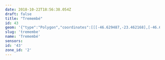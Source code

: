 ```yaml
---
date: 2018-10-22T18:56:38.054Z
draft: false
title: "Tremembé"
id: 43
geom: '{"type":"Polygon","coordinates":[[[-46.629487,-23.462168],[-46.629444,-23.462137],[-46.628574,-23.462652],[-46.627714,-23.463764],[-46.627536,-23.463842],[-46.626756,-23.46356],[-46.626327,-23.463194],[-46.625197,-23.46294],[-46.624706,-23.462759],[-46.623597,-23.463287],[-46.622533,-23.463622],[-46.622087,-23.463584],[-46.621412,-23.463669],[-46.620342,-23.463392],[-46.619436,-23.463469],[-46.617875,-23.464024],[-46.616665,-23.464608],[-46.616691,-23.463783],[-46.616457,-23.462855],[-46.616235,-23.462392],[-46.61503,-23.46273],[-46.614836,-23.462426],[-46.614777,-23.462446],[-46.614733,-23.462334],[-46.614476,-23.462186],[-46.614511,-23.462139],[-46.614374,-23.462083],[-46.614267,-23.461914],[-46.613528,-23.46209],[-46.613496,-23.462152],[-46.613433,-23.462062],[-46.613357,-23.462056],[-46.613137,-23.461747],[-46.612176,-23.462157],[-46.611191,-23.463666],[-46.610699,-23.46418],[-46.610385,-23.463892],[-46.610315,-23.46392],[-46.609676,-23.463679],[-46.605006,-23.462986],[-46.604639,-23.462802],[-46.604446,-23.46256],[-46.603406,-23.463102],[-46.603317,-23.46289],[-46.60284,-23.46351],[-46.60234,-23.463797],[-46.601855,-23.46383],[-46.601125,-23.463754],[-46.600655,-23.463873],[-46.600293,-23.464153],[-46.599852,-23.464856],[-46.599371,-23.465193],[-46.598241,-23.465329],[-46.595557,-23.46679],[-46.594923,-23.46575],[-46.593997,-23.465963],[-46.593759,-23.465945],[-46.593248,-23.465379],[-46.592774,-23.465015],[-46.59213,-23.464311],[-46.59162,-23.463906],[-46.590776,-23.463425],[-46.590418,-23.463415],[-46.589907,-23.463846],[-46.589452,-23.463965],[-46.588952,-23.46401],[-46.588431,-23.463871],[-46.588199,-23.46367],[-46.587315,-23.462363],[-46.586966,-23.461951],[-46.586717,-23.461409],[-46.584983,-23.458749],[-46.584476,-23.458336],[-46.583603,-23.45806],[-46.582694,-23.457565],[-46.582074,-23.457083],[-46.584455,-23.4566],[-46.585081,-23.456403],[-46.585697,-23.456371],[-46.58631,-23.456257],[-46.586373,-23.456224],[-46.58615,-23.455415],[-46.58583,-23.455466],[-46.585693,-23.455121],[-46.585207,-23.455293],[-46.585083,-23.45526],[-46.584765,-23.454736],[-46.583837,-23.453775],[-46.583608,-23.453359],[-46.582837,-23.45269],[-46.58239,-23.452436],[-46.582126,-23.451869],[-46.581552,-23.451286],[-46.580828,-23.450973],[-46.580603,-23.450774],[-46.580502,-23.450559],[-46.579955,-23.449872],[-46.579653,-23.449164],[-46.578841,-23.449029],[-46.577663,-23.449072],[-46.576711,-23.449198],[-46.575907,-23.449024],[-46.575446,-23.448803],[-46.575216,-23.448617],[-46.57496,-23.448309],[-46.574542,-23.447317],[-46.574541,-23.446379],[-46.574406,-23.445756],[-46.574125,-23.445155],[-46.574102,-23.444817],[-46.573947,-23.444467],[-46.573931,-23.443697],[-46.573636,-23.443157],[-46.573435,-23.44315],[-46.573242,-23.442753],[-46.57238,-23.441819],[-46.572371,-23.441707],[-46.572688,-23.441481],[-46.572379,-23.441104],[-46.572204,-23.440668],[-46.571866,-23.440327],[-46.571243,-23.439882],[-46.570698,-23.439346],[-46.570639,-23.439228],[-46.570633,-23.438782],[-46.570504,-23.438589],[-46.570092,-23.438406],[-46.569271,-23.438345],[-46.568574,-23.437601],[-46.568191,-23.437594],[-46.568477,-23.435637],[-46.569008,-23.433573],[-46.569997,-23.431035],[-46.571087,-23.42898],[-46.570925,-23.428894],[-46.570412,-23.428795],[-46.570225,-23.428826],[-46.570046,-23.428715],[-46.569111,-23.428704],[-46.568127,-23.4291],[-46.567704,-23.429444],[-46.567107,-23.430243],[-46.566968,-23.429263],[-46.566445,-23.428799],[-46.566033,-23.427865],[-46.565819,-23.427575],[-46.565634,-23.426912],[-46.565427,-23.426453],[-46.565194,-23.426147],[-46.565174,-23.425867],[-46.565444,-23.425357],[-46.565451,-23.4252],[-46.565128,-23.424973],[-46.564568,-23.424854],[-46.56458,-23.424624],[-46.564797,-23.424016],[-46.564834,-23.423619],[-46.564953,-23.423386],[-46.564921,-23.423304],[-46.564806,-23.423256],[-46.564184,-23.423398],[-46.563399,-23.423289],[-46.563153,-23.423296],[-46.563012,-23.423361],[-46.563008,-23.423148],[-46.563155,-23.422836],[-46.563798,-23.422245],[-46.56377,-23.422064],[-46.563644,-23.422017],[-46.563782,-23.421587],[-46.56371,-23.421361],[-46.563804,-23.421059],[-46.563751,-23.421035],[-46.563813,-23.420358],[-46.563593,-23.420076],[-46.563725,-23.419924],[-46.563774,-23.419748],[-46.563816,-23.419195],[-46.564272,-23.418569],[-46.56435,-23.418245],[-46.564474,-23.418157],[-46.564392,-23.417808],[-46.564604,-23.417537],[-46.564614,-23.417352],[-46.564577,-23.417307],[-46.564357,-23.417361],[-46.564224,-23.417196],[-46.564268,-23.417157],[-46.5642,-23.416903],[-46.563713,-23.416393],[-46.56355,-23.416419],[-46.563525,-23.416326],[-46.562963,-23.415838],[-46.561605,-23.414774],[-46.561995,-23.413996],[-46.562199,-23.413762],[-46.562218,-23.413593],[-46.562469,-23.413123],[-46.562946,-23.4128],[-46.562405,-23.412417],[-46.561935,-23.411991],[-46.561306,-23.41116],[-46.560262,-23.410604],[-46.559901,-23.410241],[-46.559598,-23.410249],[-46.55949,-23.410182],[-46.558396,-23.409943],[-46.558081,-23.409925],[-46.557553,-23.40964],[-46.55717,-23.409214],[-46.557035,-23.408121],[-46.55643,-23.407479],[-46.556245,-23.407182],[-46.556142,-23.406707],[-46.556162,-23.405687],[-46.556036,-23.405232],[-46.556333,-23.404091],[-46.556358,-23.403338],[-46.556536,-23.403009],[-46.556714,-23.402761],[-46.557426,-23.402172],[-46.558222,-23.401402],[-46.558735,-23.401234],[-46.559015,-23.400951],[-46.559352,-23.40082],[-46.559641,-23.400758],[-46.560038,-23.400769],[-46.560304,-23.40065],[-46.560378,-23.400459],[-46.560289,-23.400107],[-46.559961,-23.3996],[-46.559811,-23.399473],[-46.559156,-23.39915],[-46.558318,-23.398965],[-46.557185,-23.398254],[-46.556044,-23.39689],[-46.554452,-23.395385],[-46.553853,-23.394657],[-46.553494,-23.39413],[-46.552987,-23.392995],[-46.552698,-23.392691],[-46.550971,-23.391426],[-46.548854,-23.389585],[-46.548193,-23.38896],[-46.547608,-23.387954],[-46.547285,-23.387521],[-46.546446,-23.38698],[-46.546246,-23.386675],[-46.545972,-23.386449],[-46.545881,-23.386282],[-46.54586,-23.385621],[-46.545436,-23.385025],[-46.544714,-23.384414],[-46.54462,-23.383966],[-46.544858,-23.382914],[-46.544946,-23.382217],[-46.544928,-23.381937],[-46.544718,-23.381152],[-46.544694,-23.380306],[-46.544864,-23.379617],[-46.545165,-23.378932],[-46.545382,-23.377867],[-46.545282,-23.376131],[-46.54458,-23.375492],[-46.544221,-23.374953],[-46.542602,-23.374162],[-46.540603,-23.372452],[-46.539867,-23.371912],[-46.539043,-23.371053],[-46.538855,-23.370546],[-46.538749,-23.36994],[-46.537751,-23.369507],[-46.53742,-23.369278],[-46.537295,-23.368501],[-46.537571,-23.36789],[-46.537588,-23.367652],[-46.537485,-23.367194],[-46.537684,-23.366822],[-46.5377,-23.366584],[-46.537287,-23.365583],[-46.536744,-23.364643],[-46.536513,-23.364088],[-46.536217,-23.363587],[-46.536013,-23.363466],[-46.536557,-23.363429],[-46.538149,-23.36249],[-46.538733,-23.362291],[-46.539555,-23.361471],[-46.539759,-23.361054],[-46.540045,-23.360897],[-46.540648,-23.360869],[-46.540902,-23.360731],[-46.541377,-23.360287],[-46.541949,-23.359518],[-46.542392,-23.358564],[-46.542631,-23.358419],[-46.544374,-23.357732],[-46.544786,-23.357645],[-46.54518,-23.357692],[-46.54601,-23.358008],[-46.546472,-23.358065],[-46.546789,-23.358078],[-46.547595,-23.357959],[-46.547774,-23.357897],[-46.547933,-23.357752],[-46.548363,-23.357145],[-46.54904,-23.356707],[-46.549385,-23.356588],[-46.549823,-23.356672],[-46.550479,-23.357069],[-46.551241,-23.35726],[-46.551717,-23.35751],[-46.551947,-23.357723],[-46.552154,-23.358036],[-46.553476,-23.361189],[-46.553768,-23.361612],[-46.55436,-23.362087],[-46.554948,-23.362744],[-46.555149,-23.363041],[-46.555356,-23.363851],[-46.555557,-23.364197],[-46.556835,-23.364499],[-46.55716,-23.364673],[-46.557383,-23.364875],[-46.558089,-23.36588],[-46.55891,-23.366534],[-46.559725,-23.367665],[-46.560559,-23.368414],[-46.561655,-23.369011],[-46.562946,-23.369452],[-46.564058,-23.369948],[-46.564755,-23.370315],[-46.565558,-23.370973],[-46.566247,-23.37181],[-46.567272,-23.372686],[-46.568254,-23.373687],[-46.568594,-23.37422],[-46.568793,-23.374706],[-46.568875,-23.37528],[-46.568986,-23.375492],[-46.569739,-23.375888],[-46.570242,-23.375913],[-46.570845,-23.375829],[-46.571544,-23.375888],[-46.571829,-23.375824],[-46.57235,-23.375394],[-46.57388,-23.375083],[-46.574266,-23.374796],[-46.57481,-23.374144],[-46.576066,-23.37372],[-46.576456,-23.373677],[-46.578095,-23.373814],[-46.579313,-23.373628],[-46.579863,-23.373113],[-46.579895,-23.37304],[-46.579775,-23.372895],[-46.580277,-23.372166],[-46.580604,-23.372256],[-46.580744,-23.374545],[-46.580566,-23.375766],[-46.5806,-23.376112],[-46.58093,-23.3769],[-46.581077,-23.376951],[-46.581816,-23.376963],[-46.582989,-23.377259],[-46.583196,-23.377421],[-46.583606,-23.378524],[-46.58389,-23.378879],[-46.584932,-23.379469],[-46.585175,-23.379773],[-46.58547,-23.380012],[-46.585859,-23.380212],[-46.586989,-23.380608],[-46.587349,-23.380852],[-46.587975,-23.3809],[-46.588143,-23.380992],[-46.588564,-23.381367],[-46.589717,-23.382649],[-46.590575,-23.383149],[-46.591238,-23.38381],[-46.591881,-23.384288],[-46.592756,-23.384823],[-46.593216,-23.385396],[-46.593461,-23.385498],[-46.59411,-23.385603],[-46.594686,-23.3855],[-46.595061,-23.385507],[-46.595814,-23.385604],[-46.597071,-23.385887],[-46.597244,-23.38596],[-46.597928,-23.386765],[-46.598386,-23.387144],[-46.600361,-23.388077],[-46.60085,-23.388508],[-46.600975,-23.388694],[-46.601069,-23.389159],[-46.600971,-23.389975],[-46.600783,-23.390666],[-46.600567,-23.390801],[-46.599862,-23.39101],[-46.599333,-23.391337],[-46.59898,-23.391723],[-46.598764,-23.39225],[-46.598648,-23.393181],[-46.59875,-23.394007],[-46.59918,-23.395311],[-46.599465,-23.395758],[-46.600105,-23.396224],[-46.600827,-23.396514],[-46.601596,-23.396715],[-46.601817,-23.396836],[-46.602051,-23.396834],[-46.602806,-23.396486],[-46.60318,-23.396425],[-46.6039,-23.396446],[-46.604642,-23.396995],[-46.605991,-23.397371],[-46.606182,-23.397644],[-46.60621,-23.398033],[-46.606323,-23.398335],[-46.606705,-23.399008],[-46.607398,-23.399901],[-46.607604,-23.400106],[-46.608572,-23.400631],[-46.608858,-23.400975],[-46.609111,-23.401846],[-46.609106,-23.402114],[-46.609413,-23.402905],[-46.609572,-23.403149],[-46.609777,-23.403298],[-46.61043,-23.404252],[-46.61088,-23.405245],[-46.611663,-23.406294],[-46.611948,-23.406859],[-46.611952,-23.407249],[-46.611328,-23.408678],[-46.611061,-23.40988],[-46.611049,-23.410172],[-46.611161,-23.410373],[-46.611303,-23.410437],[-46.612387,-23.410595],[-46.613447,-23.41089],[-46.613909,-23.411186],[-46.614155,-23.411429],[-46.614302,-23.411691],[-46.614351,-23.412265],[-46.614137,-23.413208],[-46.613854,-23.413833],[-46.614032,-23.414731],[-46.613959,-23.414836],[-46.613591,-23.414997],[-46.612809,-23.415693],[-46.612512,-23.416423],[-46.612452,-23.417204],[-46.613053,-23.417297],[-46.613172,-23.417493],[-46.613041,-23.417886],[-46.613227,-23.417964],[-46.613634,-23.417979],[-46.614037,-23.417914],[-46.614842,-23.418175],[-46.614904,-23.41814],[-46.614993,-23.417825],[-46.615167,-23.417654],[-46.615596,-23.417461],[-46.615842,-23.417473],[-46.616483,-23.417778],[-46.617099,-23.41833],[-46.61747,-23.418338],[-46.618129,-23.418046],[-46.618515,-23.418061],[-46.619931,-23.419103],[-46.619967,-23.419004],[-46.619756,-23.418592],[-46.619742,-23.418436],[-46.619976,-23.417708],[-46.620056,-23.417159],[-46.620251,-23.417015],[-46.621906,-23.416634],[-46.622782,-23.4163],[-46.62295,-23.416311],[-46.623077,-23.416378],[-46.623118,-23.416549],[-46.62253,-23.417676],[-46.622363,-23.418746],[-46.621864,-23.419727],[-46.621542,-23.420088],[-46.62131,-23.420517],[-46.621227,-23.420831],[-46.621331,-23.421366],[-46.621807,-23.422258],[-46.622001,-23.422431],[-46.622325,-23.422585],[-46.622843,-23.422751],[-46.625331,-23.422857],[-46.626155,-23.422819],[-46.626952,-23.423111],[-46.627974,-23.423755],[-46.628755,-23.424403],[-46.629057,-23.425149],[-46.629154,-23.425328],[-46.629339,-23.42549],[-46.630458,-23.42567],[-46.630897,-23.425969],[-46.631065,-23.426218],[-46.631215,-23.426636],[-46.631261,-23.427839],[-46.631371,-23.428044],[-46.632403,-23.428343],[-46.632681,-23.428369],[-46.633583,-23.42826],[-46.633789,-23.428291],[-46.63393,-23.429203],[-46.633847,-23.430198],[-46.634241,-23.431004],[-46.634214,-23.431129],[-46.633933,-23.43139],[-46.633838,-23.431598],[-46.633856,-23.43185],[-46.634164,-23.432795],[-46.634145,-23.433123],[-46.633661,-23.434236],[-46.632983,-23.434971],[-46.632669,-23.435553],[-46.632843,-23.436141],[-46.632832,-23.436691],[-46.632968,-23.437124],[-46.632938,-23.437309],[-46.632858,-23.437417],[-46.632303,-23.437605],[-46.631852,-23.437875],[-46.631632,-23.438404],[-46.631521,-23.439073],[-46.631573,-23.4394],[-46.631615,-23.439557],[-46.632185,-23.440364],[-46.632524,-23.440713],[-46.633082,-23.441799],[-46.633481,-23.442347],[-46.63437,-23.44294],[-46.634737,-23.443104],[-46.635571,-23.443778],[-46.636042,-23.444569],[-46.636257,-23.444835],[-46.636592,-23.445099],[-46.636597,-23.44548],[-46.636683,-23.445692],[-46.63714,-23.446208],[-46.637405,-23.446359],[-46.63769,-23.446729],[-46.637857,-23.447214],[-46.637854,-23.448011],[-46.637669,-23.448341],[-46.637523,-23.448432],[-46.636594,-23.4483],[-46.635967,-23.449018],[-46.635937,-23.449277],[-46.636041,-23.449433],[-46.636689,-23.450063],[-46.636685,-23.450344],[-46.636454,-23.451476],[-46.636813,-23.452525],[-46.635916,-23.454626],[-46.634273,-23.456771],[-46.633979,-23.457487],[-46.633785,-23.458726],[-46.633474,-23.459011],[-46.633526,-23.459243],[-46.632154,-23.459529],[-46.631398,-23.459573],[-46.6308,-23.459827],[-46.630378,-23.46025],[-46.63023,-23.460485],[-46.630212,-23.461527],[-46.630161,-23.461703],[-46.629954,-23.461925],[-46.629487,-23.462168]]]}'
slug: 'tremembe'
name: 'Tremembé'
sensors:
id: '43'
zone_id: '2'
---
```

		